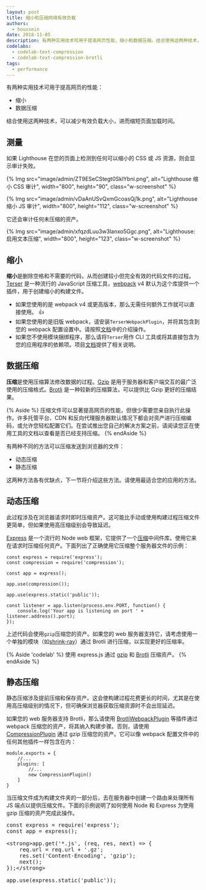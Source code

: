 ```yaml
---
layout: post
title: 缩小和压缩网络有效负载
authors:
  - houssein
date: 2018-11-05
description: 有两种实用技术可用于提高网页性能，缩小和数据压缩。结合使用这两种技术，可以减少有效负载大小，进而缩短页面加载时间。
codelabs:
  - codelab-text-compression
  - codelab-text-compression-brotli
tags:
  - performance
---
```


有两种实用技术可用于提高网页的性能：

- 缩小
- 数据压缩

结合使用这两种技术，可以减少有效负载大小，进而缩短页面加载时间。

## 测量

如果 Lighthouse 在您的页面上检测到任何可以缩小的 CSS 或 JS 资源，则会显示审计失败。

{% Img src="image/admin/ZT9ESeCStegt0SklYbni.png", alt="Lighthouse 缩小 CSS 审计", width="800", height="90", class="w-screenshot" %}

{% Img src="image/admin/vDaAnUSvQxmGcoasQj1k.png", alt="Lighthouse 缩小 JS 审计", width="800", height="112", class="w-screenshot" %}

它还会审计任何未压缩的资产。

{% Img src="image/admin/xfqzdLuu3w3lanxo5Ggc.png", alt="Lighthouse: 启用文本压缩", width="800", height="123", class="w-screenshot" %}

## 缩小

**缩小**是删除空格和不需要的代码，从而创建较小但完全有效的代码文件的过程。[Terser](https://github.com/terser-js/terser) 是一种流行的 JavaScript 压缩工具，[webpack](https://webpack.js.org/) v4 默认为这个库提供一个插件，用于创建缩小的构建文件。

- 如果您使用的是 webpack v4 或更高版本，那么无需任何额外工作就可以直接使用。 👍
- 如果您使用的是旧版 webpack，请安装`TerserWebpackPlugin`，并将其包含到您的 webpack 配置设置中。请按照[文档](https://webpack.js.org/plugins/terser-webpack-plugin/)中的介绍操作。
- 如果您不使用模块捆绑程序，那么请将`Terser`用作 CLI 工具或将其直接包含为您的应用程序的依赖项。项目[文档](https://github.com/terser-js/terser)提供了相关说明。

## 数据压缩

**压缩**是使用压缩算法修改数据的过程。[Gzip](https://www.youtube.com/watch?v=whGwm0Lky2s&feature=youtu.be&t=14m11s) 是用于服务器和客户端交互的最广泛使用的压缩格式。[Brotli](https://opensource.googleblog.com/2015/09/introducing-brotli-new-compression.html) 是一种较新的压缩算法，可以提供比 Gzip 更好的压缩结果。

{% Aside %} 压缩文件可以显著提高网页的性能，但很少需要您亲自执行此操作。许多托管平台、CDN 和反向代理服务器默认情况下都会对资产进行压缩编码，或允许您轻松配置它们。在尝试推出您自己的解决方案之前，请阅读您正在使用工具的文档以查看是否已经支持压缩。 {% endAside %}

有两种不同的方法可以压缩发送到浏览器的文件：

- 动态压缩
- 静态压缩

这两种方法各有优缺点，下一节将介绍这些方法。请使用最适合您的应用的方法。

## 动态压缩

此过程涉及在浏览器请求时即时压缩资产。这可能比手动或使用构建过程压缩文件更简单，但如果使用高压缩级别会导致延迟。

[Express](https://expressjs.com/) 是一个流行的 Node web 框架，它提供了一个[压缩](https://github.com/expressjs/compression)中间件库。使用它来在请求时压缩任何资产。下面列出了正确使用它压缩整个服务器文件的示例：

```js/5
const express = require('express');
const compression = require('compression');

const app = express();

app.use(compression());

app.use(express.static('public'));

const listener = app.listen(process.env.PORT, function() {
	console.log('Your app is listening on port ' + listener.address().port);
});
```

上述代码会使用`gzip`压缩您的资产。如果您的 web 服务器支持它，请考虑使用一个单独的模块（如[shrink-ray](https://github.com/aickin/shrink-ray#readme)）通过 Brotli 进行压缩，以实现更好的压缩率。

{% Aside 'codelab' %} 使用 express.js 通过 [gzip](/codelab-text-compression) 和 [Brotli](/codelab-text-compression-brotli) 压缩资产。 {% endAside %}

## 静态压缩

静态压缩涉及提前压缩和保存资产。这会使构建过程花费更长的时间，尤其是在使用高压缩级别的情况下，但可确保浏览器获取压缩资源时不会出现延迟。

如果您的 web 服务器支持 Brotli，那么请使用 [BrotliWebpackPlugin](https://github.com/mynameiswhm/brotli-webpack-plugin) 等插件通过 webpack 压缩您的资产，将其纳入构建步骤。否则，请使用 [CompressionPlugin](https://github.com/webpack-contrib/compression-webpack-plugin) 通过 gzip 压缩您的资产。它可以像 webpack 配置文件中的任何其他插件一样包含在内：

```js/4
module.exports = {
	//...
	plugins: [
		//...
		new CompressionPlugin()
	]
}
```

当压缩文件成为构建文件夹的一部分后，去在服务器中创建一个路由来处理所有 JS 端点以提供压缩文件。下面的示例说明了如何使用 Node 和 Express 为使用 gzip 压缩的资产完成此操作。

<pre>const express = require('express');
const app = express();

&lt;strong&gt;app.get('*.js', (req, res, next) =&gt; {
	req.url = req.url + '.gz';
	res.set('Content-Encoding', 'gzip');
	next();
});&lt;/strong&gt;

app.use(express.static('public'));
</pre>
